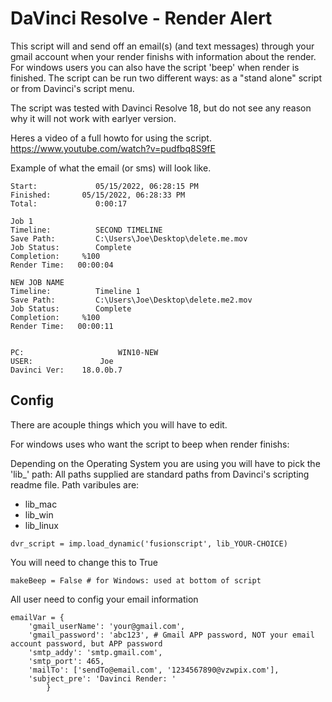 # DaVinci Resolve - Render Alert
This script will and send off an email(s) (and text messages) through your gmail account when your render finishs with information about the render. For windows users you can also have the script 'beep' when render is finished. The script can be run two different ways: as a "stand alone" script or from Davinci's script menu.

The script was tested with Davinci Resolve 18, but do not see any reason why it will not work with earlyer version.

Heres a video of a full howto for using the script.
https://www.youtube.com/watch?v=pudfbq8S9fE



Example of what the email (or sms) will look like.
```
Start:             05/15/2022, 06:28:15 PM
Finished:       05/15/2022, 06:28:33 PM
Total:             0:00:17

Job 1
Timeline:          SECOND TIMELINE
Save Path:         C:\Users\Joe\Desktop\delete.me.mov
Job Status:        Complete
Completion:     %100
Render Time:   00:00:04

NEW JOB NAME
Timeline:          Timeline 1
Save Path:         C:\Users\Joe\Desktop\delete.me2.mov
Job Status:        Complete
Completion:     %100
Render Time:   00:00:11


PC:                     WIN10-NEW
USER:               Joe
Davinci Ver:    18.0.0b.7
```

## Config
There are acouple things which you will have to edit.

For windows uses who want the script to beep when render finishs:

Depending on the Operating System you are using you will have to pick the 'lib_' path:
All paths supplied are standard paths from Davinci's scripting readme file.
Path varibules are:
* lib_mac
* lib_win
* lib_linux

```
dvr_script = imp.load_dynamic('fusionscript', lib_YOUR-CHOICE)
```


You will need to change this to True
```
makeBeep = False # for Windows: used at bottom of script
```

All user need to config your email information
```
emailVar = {
    'gmail_userName': 'your@gmail.com',
    'gmail_password': 'abc123', # Gmail APP password, NOT your email account password, but APP password
    'smtp_addy': 'smtp.gmail.com',
    'smtp_port': 465,
    'mailTo': ['sendTo@email.com', '1234567890@vzwpix.com'],
    'subject_pre': 'Davinci Render: '
        }

```


